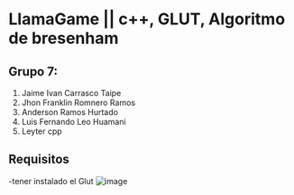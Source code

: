 # LlamaGame || c++, GLUT, Algoritmo de bresenham
## Grupo 7:
1. Jaime Ivan Carrasco Taipe
2. Jhon Franklin Romnero Ramos
3. Anderson Ramos Hurtado
4. Luis Fernando Leo Huamani
5. Leyter cpp

## Requisitos
-tener instalado el Glut
![image](https://user-images.githubusercontent.com/90803482/209486329-2163e881-f1d8-43a0-b4dd-438aafa5f051.png)

